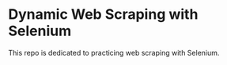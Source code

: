 # Dynamic Web Scraping with Selenium

This repo is dedicated to practicing web scraping with Selenium.